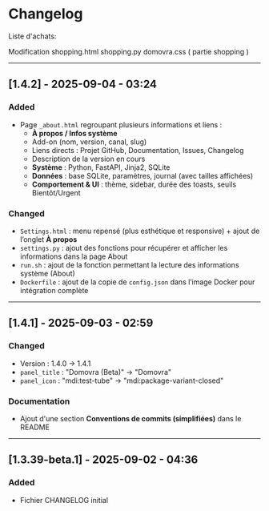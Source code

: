 # Changelog


Liste d'achats:

Modification
shopping.html
shopping.py
domovra.css ( partie shopping )

---

## [1.4.2] - 2025-09-04 - 03:24
### Added
- Page `_about.html` regroupant plusieurs informations et liens :
  - **À propos / Infos système**
  - Add-on (nom, version, canal, slug)
  - Liens directs : Projet GitHub, Documentation, Issues, Changelog
  - Description de la version en cours
  - **Système** : Python, FastAPI, Jinja2, SQLite
  - **Données** : base SQLite, paramètres, journal (avec tailles affichées)
  - **Comportement & UI** : thème, sidebar, durée des toasts, seuils Bientôt/Urgent

### Changed
- `Settings.html` : menu repensé (plus esthétique et responsive) + ajout de l’onglet **À propos**
- `settings.py` : ajout des fonctions pour récupérer et afficher les informations dans la page About
- `run.sh` : ajout de la fonction permettant la lecture des informations système (About)
- `Dockerfile` : ajout de la copie de `config.json` dans l’image Docker pour intégration complète

---

## [1.4.1] - 2025-09-03 - 02:59
### Changed
- Version : 1.4.0 → 1.4.1
- `panel_title` : "Domovra (Beta)" → "Domovra"
- `panel_icon` : "mdi:test-tube" → "mdi:package-variant-closed"

### Documentation
- Ajout d'une section **Conventions de commits (simplifiées)** dans le README

---

## [1.3.39-beta.1] - 2025-09-02 - 04:36
### Added
- Fichier CHANGELOG initial
